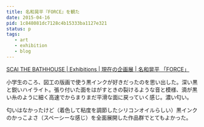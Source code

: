 ```yaml
---
title: 名和晃平『FORCE』を観た
date: 2015-04-16
pid: 1c848081dc7128c4b15333ba1127e321
status: p
tags:
   - art
   - exhibition
   - blog
---
```


[SCAI THE BATHHOUSE | Exhibitions | 現在の企画展 | 名和晃平 「FORCE」][1]

 小学生のころ、図工の版画で使う黒インクが好きだったのを思い出した。深い黒と鋭いハイライト。張り付いた面をはがすときの裂けるような音と模様、滴が黒い糸のように細く高速でからまりまだ平滑な面に戻っていく感じ。濃い匂い。

匂いはなかったけど（着色して粘度を調節したシリコンオイルらしい）黒インクのかっこよさ（スペーシーな感じ）を全面展開した作品群でとてもよかった。

[1]:	http://www.scaithebathhouse.com/ja/exhibitions/2015/02/kohei_nawa_force/
